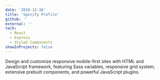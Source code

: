 ```yaml
---
date: '2018-12-18'
title: 'Spotify Profile'
github: ''
external: ''
tech:
  - React
  - Express
  - Styled Components
showInProjects: false
---
```


Design and customize responsive mobile-first sites with HTML and JavaScript framework, featuring Sass variables, responsive grid system, extensive prebuilt components, and powerful JavaScript plugins.
